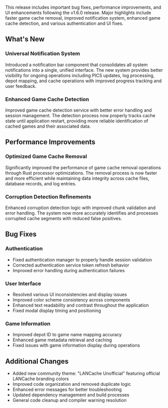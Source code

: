 This release includes important bug fixes, performance improvements, and UI enhancements following the v1.6.0 release. Major highlights include faster game cache removal, improved notification system, enhanced game cache detection, and various authentication and UI fixes.

## What's New

### Universal Notification System

Introduced a notification bar component that consolidates all system notifications into a single, unified interface. The new system provides better visibility for ongoing operations including PICS updates, log processing, depot mapping, and cache operations with improved progress tracking and user feedback.

### Enhanced Game Cache Detection

Improved game cache detection service with better error handling and session management. The detection process now properly tracks cache state until application restart, providing more reliable identification of cached games and their associated data.

## Performance Improvements

### Optimized Game Cache Removal

Significantly improved the performance of game cache removal operations through Rust processor optimizations. The removal process is now faster and more efficient while maintaining data integrity across cache files, database records, and log entries.

### Corruption Detection Refinements

Enhanced corruption detection logic with improved chunk validation and error handling. The system now more accurately identifies and processes corrupted cache segments with reduced false positives.

## Bug Fixes

### Authentication

- Fixed authentication manager to properly handle session validation
- Corrected authentication service token refresh behavior
- Improved error handling during authentication failures

### User Interface

- Resolved various UI inconsistencies and display issues
- Improved color scheme consistency across components
- Enhanced text readability and contrast throughout the application
- Fixed modal display timing and positioning

### Game Information

- Improved depot ID to game name mapping accuracy
- Enhanced game metadata retrieval and caching
- Fixed issues with game information display during operations

## Additional Changes

- Added new community theme: "LANCache Unofficial" featuring official LANCache branding colors
- Improved code organization and removed duplicate logic
- Enhanced error messages for better troubleshooting
- Updated dependency management and build processes
- General code cleanup and compiler warning resolution

